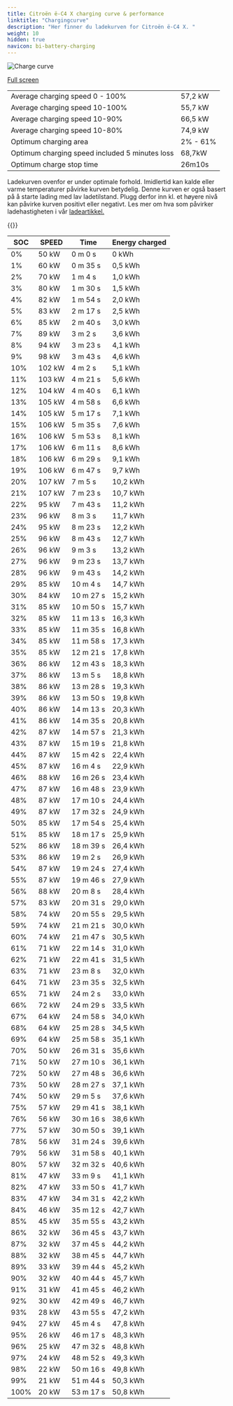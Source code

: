 ```yaml
---
title: Citroën ë-C4 X charging curve & performance
linktitle: "Chargingcurve"
description: "Her finner du ladekurven for Citroën ë-C4 X. "
weight: 10
hidden: true
navicon: bi-battery-charging
---
```

<!-- markdownlint-disable MD033 -->
<img src="../chargingcurve.svg" alt="Charge curve" class="img-fluid">

[Full screen](../chargingcurve.svg)


<table class="table table-striped">
<tbody>
<tr>
<td>Average charging speed 0 - 100% </td><td>57,2 kW</td>
</tr>
<tr>
<td>Average charging speed 10-100% </td><td>55,7 kW</td>
</tr>
<tr>
<td>Average charging speed 10-90% </td><td>66,5 kW</td>
</tr>
<tr>
<td>Average charging speed 10-80% </td><td>74,9 kW</td>
</tr>
<tr>
<td>Optimum charging area</td><td>2% - 61%</td>
</tr>
<tr>
<td>Optimum charging speed included 5 minutes loss</td><td>68,7kW</td>
</tr>
<tr>
<td>Optimum charge stop time </td><td>26m10s</td>
</tr>
</tbody>
</table>


Ladekurven ovenfor er under optimale forhold. Imidlertid kan kalde eller varme temperaturer påvirke kurven betydelig. Denne kurven er også basert på å starte lading med lav ladetilstand. Plugg derfor inn kl. et høyere nivå kan påvirke kurven positivt eller negativt. Les mer om hva som påvirker ladehastigheten i vår [ladeartikkel.](../../../../../technology/battery/charging/) 


{{<evkxdisplayaddarticle />}}
<table class="table table-striped">
<thead>
<tr><th>SOC</th><th>SPEED</th><th>Time</th><th>Energy charged</th></tr>
</thead>
<tbody>
<tr>
<td>0%</td><td>50 kW</td><td> 0 m 0 s </td><td>0 kWh </td>
</tr>
<tr>
<td>1%</td><td>60 kW</td><td> 0 m 35 s </td><td>0,5 kWh </td>
</tr>
<tr>
<td>2%</td><td>70 kW</td><td> 1 m 4 s </td><td>1,0 kWh </td>
</tr>
<tr>
<td>3%</td><td>80 kW</td><td> 1 m 30 s </td><td>1,5 kWh </td>
</tr>
<tr>
<td>4%</td><td>82 kW</td><td> 1 m 54 s </td><td>2,0 kWh </td>
</tr>
<tr>
<td>5%</td><td>83 kW</td><td> 2 m 17 s </td><td>2,5 kWh </td>
</tr>
<tr>
<td>6%</td><td>85 kW</td><td> 2 m 40 s </td><td>3,0 kWh </td>
</tr>
<tr>
<td>7%</td><td>89 kW</td><td> 3 m 2 s </td><td>3,6 kWh </td>
</tr>
<tr>
<td>8%</td><td>94 kW</td><td> 3 m 23 s </td><td>4,1 kWh </td>
</tr>
<tr>
<td>9%</td><td>98 kW</td><td> 3 m 43 s </td><td>4,6 kWh </td>
</tr>
<tr>
<td>10%</td><td>102 kW</td><td> 4 m 2 s </td><td>5,1 kWh </td>
</tr>
<tr>
<td>11%</td><td>103 kW</td><td> 4 m 21 s </td><td>5,6 kWh </td>
</tr>
<tr>
<td>12%</td><td>104 kW</td><td> 4 m 40 s </td><td>6,1 kWh </td>
</tr>
<tr>
<td>13%</td><td>105 kW</td><td> 4 m 58 s </td><td>6,6 kWh </td>
</tr>
<tr>
<td>14%</td><td>105 kW</td><td> 5 m 17 s </td><td>7,1 kWh </td>
</tr>
<tr>
<td>15%</td><td>106 kW</td><td> 5 m 35 s </td><td>7,6 kWh </td>
</tr>
<tr>
<td>16%</td><td>106 kW</td><td> 5 m 53 s </td><td>8,1 kWh </td>
</tr>
<tr>
<td>17%</td><td>106 kW</td><td> 6 m 11 s </td><td>8,6 kWh </td>
</tr>
<tr>
<td>18%</td><td>106 kW</td><td> 6 m 29 s </td><td>9,1 kWh </td>
</tr>
<tr>
<td>19%</td><td>106 kW</td><td> 6 m 47 s </td><td>9,7 kWh </td>
</tr>
<tr>
<td>20%</td><td>107 kW</td><td> 7 m 5 s </td><td>10,2 kWh </td>
</tr>
<tr>
<td>21%</td><td>107 kW</td><td> 7 m 23 s </td><td>10,7 kWh </td>
</tr>
<tr>
<td>22%</td><td>95 kW</td><td> 7 m 43 s </td><td>11,2 kWh </td>
</tr>
<tr>
<td>23%</td><td>96 kW</td><td> 8 m 3 s </td><td>11,7 kWh </td>
</tr>
<tr>
<td>24%</td><td>95 kW</td><td> 8 m 23 s </td><td>12,2 kWh </td>
</tr>
<tr>
<td>25%</td><td>96 kW</td><td> 8 m 43 s </td><td>12,7 kWh </td>
</tr>
<tr>
<td>26%</td><td>96 kW</td><td> 9 m 3 s </td><td>13,2 kWh </td>
</tr>
<tr>
<td>27%</td><td>96 kW</td><td> 9 m 23 s </td><td>13,7 kWh </td>
</tr>
<tr>
<td>28%</td><td>96 kW</td><td> 9 m 43 s </td><td>14,2 kWh </td>
</tr>
<tr>
<td>29%</td><td>85 kW</td><td> 10 m 4 s </td><td>14,7 kWh </td>
</tr>
<tr>
<td>30%</td><td>84 kW</td><td> 10 m 27 s </td><td>15,2 kWh </td>
</tr>
<tr>
<td>31%</td><td>85 kW</td><td> 10 m 50 s </td><td>15,7 kWh </td>
</tr>
<tr>
<td>32%</td><td>85 kW</td><td> 11 m 13 s </td><td>16,3 kWh </td>
</tr>
<tr>
<td>33%</td><td>85 kW</td><td> 11 m 35 s </td><td>16,8 kWh </td>
</tr>
<tr>
<td>34%</td><td>85 kW</td><td> 11 m 58 s </td><td>17,3 kWh </td>
</tr>
<tr>
<td>35%</td><td>85 kW</td><td> 12 m 21 s </td><td>17,8 kWh </td>
</tr>
<tr>
<td>36%</td><td>86 kW</td><td> 12 m 43 s </td><td>18,3 kWh </td>
</tr>
<tr>
<td>37%</td><td>86 kW</td><td> 13 m 5 s </td><td>18,8 kWh </td>
</tr>
<tr>
<td>38%</td><td>86 kW</td><td> 13 m 28 s </td><td>19,3 kWh </td>
</tr>
<tr>
<td>39%</td><td>86 kW</td><td> 13 m 50 s </td><td>19,8 kWh </td>
</tr>
<tr>
<td>40%</td><td>86 kW</td><td> 14 m 13 s </td><td>20,3 kWh </td>
</tr>
<tr>
<td>41%</td><td>86 kW</td><td> 14 m 35 s </td><td>20,8 kWh </td>
</tr>
<tr>
<td>42%</td><td>87 kW</td><td> 14 m 57 s </td><td>21,3 kWh </td>
</tr>
<tr>
<td>43%</td><td>87 kW</td><td> 15 m 19 s </td><td>21,8 kWh </td>
</tr>
<tr>
<td>44%</td><td>87 kW</td><td> 15 m 42 s </td><td>22,4 kWh </td>
</tr>
<tr>
<td>45%</td><td>87 kW</td><td> 16 m 4 s </td><td>22,9 kWh </td>
</tr>
<tr>
<td>46%</td><td>88 kW</td><td> 16 m 26 s </td><td>23,4 kWh </td>
</tr>
<tr>
<td>47%</td><td>87 kW</td><td> 16 m 48 s </td><td>23,9 kWh </td>
</tr>
<tr>
<td>48%</td><td>87 kW</td><td> 17 m 10 s </td><td>24,4 kWh </td>
</tr>
<tr>
<td>49%</td><td>87 kW</td><td> 17 m 32 s </td><td>24,9 kWh </td>
</tr>
<tr>
<td>50%</td><td>85 kW</td><td> 17 m 54 s </td><td>25,4 kWh </td>
</tr>
<tr>
<td>51%</td><td>85 kW</td><td> 18 m 17 s </td><td>25,9 kWh </td>
</tr>
<tr>
<td>52%</td><td>86 kW</td><td> 18 m 39 s </td><td>26,4 kWh </td>
</tr>
<tr>
<td>53%</td><td>86 kW</td><td> 19 m 2 s </td><td>26,9 kWh </td>
</tr>
<tr>
<td>54%</td><td>87 kW</td><td> 19 m 24 s </td><td>27,4 kWh </td>
</tr>
<tr>
<td>55%</td><td>87 kW</td><td> 19 m 46 s </td><td>27,9 kWh </td>
</tr>
<tr>
<td>56%</td><td>88 kW</td><td> 20 m 8 s </td><td>28,4 kWh </td>
</tr>
<tr>
<td>57%</td><td>83 kW</td><td> 20 m 31 s </td><td>29,0 kWh </td>
</tr>
<tr>
<td>58%</td><td>74 kW</td><td> 20 m 55 s </td><td>29,5 kWh </td>
</tr>
<tr>
<td>59%</td><td>74 kW</td><td> 21 m 21 s </td><td>30,0 kWh </td>
</tr>
<tr>
<td>60%</td><td>74 kW</td><td> 21 m 47 s </td><td>30,5 kWh </td>
</tr>
<tr>
<td>61%</td><td>71 kW</td><td> 22 m 14 s </td><td>31,0 kWh </td>
</tr>
<tr>
<td>62%</td><td>71 kW</td><td> 22 m 41 s </td><td>31,5 kWh </td>
</tr>
<tr>
<td>63%</td><td>71 kW</td><td> 23 m 8 s </td><td>32,0 kWh </td>
</tr>
<tr>
<td>64%</td><td>71 kW</td><td> 23 m 35 s </td><td>32,5 kWh </td>
</tr>
<tr>
<td>65%</td><td>71 kW</td><td> 24 m 2 s </td><td>33,0 kWh </td>
</tr>
<tr>
<td>66%</td><td>72 kW</td><td> 24 m 29 s </td><td>33,5 kWh </td>
</tr>
<tr>
<td>67%</td><td>64 kW</td><td> 24 m 58 s </td><td>34,0 kWh </td>
</tr>
<tr>
<td>68%</td><td>64 kW</td><td> 25 m 28 s </td><td>34,5 kWh </td>
</tr>
<tr>
<td>69%</td><td>64 kW</td><td> 25 m 58 s </td><td>35,1 kWh </td>
</tr>
<tr>
<td>70%</td><td>50 kW</td><td> 26 m 31 s </td><td>35,6 kWh </td>
</tr>
<tr>
<td>71%</td><td>50 kW</td><td> 27 m 10 s </td><td>36,1 kWh </td>
</tr>
<tr>
<td>72%</td><td>50 kW</td><td> 27 m 48 s </td><td>36,6 kWh </td>
</tr>
<tr>
<td>73%</td><td>50 kW</td><td> 28 m 27 s </td><td>37,1 kWh </td>
</tr>
<tr>
<td>74%</td><td>50 kW</td><td> 29 m 5 s </td><td>37,6 kWh </td>
</tr>
<tr>
<td>75%</td><td>57 kW</td><td> 29 m 41 s </td><td>38,1 kWh </td>
</tr>
<tr>
<td>76%</td><td>56 kW</td><td> 30 m 16 s </td><td>38,6 kWh </td>
</tr>
<tr>
<td>77%</td><td>57 kW</td><td> 30 m 50 s </td><td>39,1 kWh </td>
</tr>
<tr>
<td>78%</td><td>56 kW</td><td> 31 m 24 s </td><td>39,6 kWh </td>
</tr>
<tr>
<td>79%</td><td>56 kW</td><td> 31 m 58 s </td><td>40,1 kWh </td>
</tr>
<tr>
<td>80%</td><td>57 kW</td><td> 32 m 32 s </td><td>40,6 kWh </td>
</tr>
<tr>
<td>81%</td><td>47 kW</td><td> 33 m 9 s </td><td>41,1 kWh </td>
</tr>
<tr>
<td>82%</td><td>47 kW</td><td> 33 m 50 s </td><td>41,7 kWh </td>
</tr>
<tr>
<td>83%</td><td>47 kW</td><td> 34 m 31 s </td><td>42,2 kWh </td>
</tr>
<tr>
<td>84%</td><td>46 kW</td><td> 35 m 12 s </td><td>42,7 kWh </td>
</tr>
<tr>
<td>85%</td><td>45 kW</td><td> 35 m 55 s </td><td>43,2 kWh </td>
</tr>
<tr>
<td>86%</td><td>32 kW</td><td> 36 m 45 s </td><td>43,7 kWh </td>
</tr>
<tr>
<td>87%</td><td>32 kW</td><td> 37 m 45 s </td><td>44,2 kWh </td>
</tr>
<tr>
<td>88%</td><td>32 kW</td><td> 38 m 45 s </td><td>44,7 kWh </td>
</tr>
<tr>
<td>89%</td><td>33 kW</td><td> 39 m 44 s </td><td>45,2 kWh </td>
</tr>
<tr>
<td>90%</td><td>32 kW</td><td> 40 m 44 s </td><td>45,7 kWh </td>
</tr>
<tr>
<td>91%</td><td>31 kW</td><td> 41 m 45 s </td><td>46,2 kWh </td>
</tr>
<tr>
<td>92%</td><td>30 kW</td><td> 42 m 49 s </td><td>46,7 kWh </td>
</tr>
<tr>
<td>93%</td><td>28 kW</td><td> 43 m 55 s </td><td>47,2 kWh </td>
</tr>
<tr>
<td>94%</td><td>27 kW</td><td> 45 m 4 s </td><td>47,8 kWh </td>
</tr>
<tr>
<td>95%</td><td>26 kW</td><td> 46 m 17 s </td><td>48,3 kWh </td>
</tr>
<tr>
<td>96%</td><td>25 kW</td><td> 47 m 32 s </td><td>48,8 kWh </td>
</tr>
<tr>
<td>97%</td><td>24 kW</td><td> 48 m 52 s </td><td>49,3 kWh </td>
</tr>
<tr>
<td>98%</td><td>22 kW</td><td> 50 m 16 s </td><td>49,8 kWh </td>
</tr>
<tr>
<td>99%</td><td>21 kW</td><td> 51 m 44 s </td><td>50,3 kWh </td>
</tr>
<tr>
<td>100%</td><td>20 kW</td><td> 53 m 17 s </td><td>50,8 kWh </td>
</tr>
</tbody>
</table>

